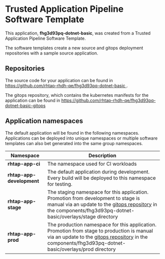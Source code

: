 # Trusted Application Pipeline Software Template

This application, **fhg3d93pq-dotnet-basic**, was created from a Trusted Application Pipeline Software Template.

The software templates create a new source and gitops deployment repositories with a sample source application. 

## Repositories

The source code for your application can be found in [https://github.com/rhtap-rhdh-qe/fhg3d93pq-dotnet-basic ](https://github.com/rhtap-rhdh-qe/fhg3d93pq-dotnet-basic ).
 
The gitops repository, which contains the kubernetes manifests for the application can be found in 
[https://github.com/rhtap-rhdh-qe/fhg3d93pq-dotnet-basic-gitops ](https://github.com/rhtap-rhdh-qe/fhg3d93pq-dotnet-basic-gitops ) 

## Application namespaces 

The default application will be found in the following namespaces. Applications can be deployed into unique namespaces or multiple software templates can also bet generated into the same group namespaces.  

|  Namespace   |  Description   |  
| -------- | -------- |
| **rhtap-app-ci** | The namespace used for CI workloads |
| **rhtap-app-development** | The default application during development. Every build will be deployed to this namespace for testing. |
| **rhtap-app-stage** | The staging namespace for this application. Promotion from development to stage is manual via an update to the [gitops repository](https://github.com/rhtap-rhdh-qe/fhg3d93pq-dotnet-basic-gitops ) in the components/fhg3d93pq-dotnet-basic/overlays/stage directory |
| **rhtap-app-prod** | The production namespace for this application. Promotion from stage to production is manual via an update to the [gitops repository](https://github.com/rhtap-rhdh-qe/fhg3d93pq-dotnet-basic-gitops ) in the components/fhg3d93pq-dotnet-basic/overlays/prod directory |